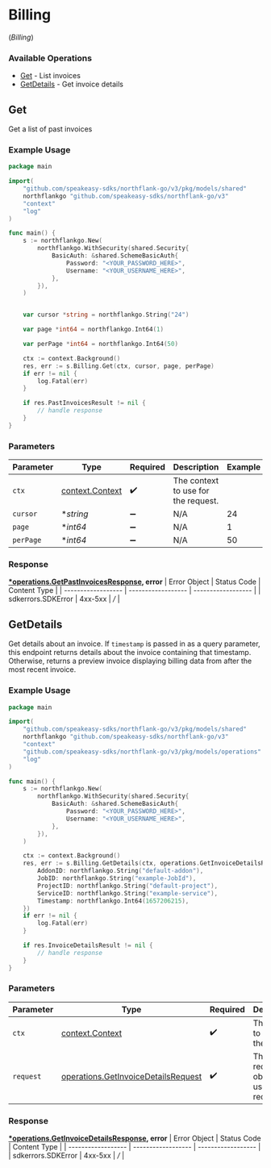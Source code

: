 # Billing
(*Billing*)

### Available Operations

* [Get](#get) - List invoices
* [GetDetails](#getdetails) - Get invoice details

## Get

Get a list of past invoices

### Example Usage

```go
package main

import(
	"github.com/speakeasy-sdks/northflank-go/v3/pkg/models/shared"
	northflankgo "github.com/speakeasy-sdks/northflank-go/v3"
	"context"
	"log"
)

func main() {
    s := northflankgo.New(
        northflankgo.WithSecurity(shared.Security{
            BasicAuth: &shared.SchemeBasicAuth{
                Password: "<YOUR_PASSWORD_HERE>",
                Username: "<YOUR_USERNAME_HERE>",
            },
        }),
    )


    var cursor *string = northflankgo.String("24")

    var page *int64 = northflankgo.Int64(1)

    var perPage *int64 = northflankgo.Int64(50)

    ctx := context.Background()
    res, err := s.Billing.Get(ctx, cursor, page, perPage)
    if err != nil {
        log.Fatal(err)
    }

    if res.PastInvoicesResult != nil {
        // handle response
    }
}
```

### Parameters

| Parameter                                             | Type                                                  | Required                                              | Description                                           | Example                                               |
| ----------------------------------------------------- | ----------------------------------------------------- | ----------------------------------------------------- | ----------------------------------------------------- | ----------------------------------------------------- |
| `ctx`                                                 | [context.Context](https://pkg.go.dev/context#Context) | :heavy_check_mark:                                    | The context to use for the request.                   |                                                       |
| `cursor`                                              | **string*                                             | :heavy_minus_sign:                                    | N/A                                                   | 24                                                    |
| `page`                                                | **int64*                                              | :heavy_minus_sign:                                    | N/A                                                   | 1                                                     |
| `perPage`                                             | **int64*                                              | :heavy_minus_sign:                                    | N/A                                                   | 50                                                    |


### Response

**[*operations.GetPastInvoicesResponse](../../pkg/models/operations/getpastinvoicesresponse.md), error**
| Error Object       | Status Code        | Content Type       |
| ------------------ | ------------------ | ------------------ |
| sdkerrors.SDKError | 4xx-5xx            | */*                |

## GetDetails

Get details about an invoice. If `timestamp` is passed in as a query parameter, this endpoint returns details about the invoice containing that timestamp. Otherwise, returns a preview invoice displaying billing data from after the most recent invoice.

### Example Usage

```go
package main

import(
	"github.com/speakeasy-sdks/northflank-go/v3/pkg/models/shared"
	northflankgo "github.com/speakeasy-sdks/northflank-go/v3"
	"context"
	"github.com/speakeasy-sdks/northflank-go/v3/pkg/models/operations"
	"log"
)

func main() {
    s := northflankgo.New(
        northflankgo.WithSecurity(shared.Security{
            BasicAuth: &shared.SchemeBasicAuth{
                Password: "<YOUR_PASSWORD_HERE>",
                Username: "<YOUR_USERNAME_HERE>",
            },
        }),
    )

    ctx := context.Background()
    res, err := s.Billing.GetDetails(ctx, operations.GetInvoiceDetailsRequest{
        AddonID: northflankgo.String("default-addon"),
        JobID: northflankgo.String("example-JobId"),
        ProjectID: northflankgo.String("default-project"),
        ServiceID: northflankgo.String("example-service"),
        Timestamp: northflankgo.Int64(1657206215),
    })
    if err != nil {
        log.Fatal(err)
    }

    if res.InvoiceDetailsResult != nil {
        // handle response
    }
}
```

### Parameters

| Parameter                                                                                      | Type                                                                                           | Required                                                                                       | Description                                                                                    |
| ---------------------------------------------------------------------------------------------- | ---------------------------------------------------------------------------------------------- | ---------------------------------------------------------------------------------------------- | ---------------------------------------------------------------------------------------------- |
| `ctx`                                                                                          | [context.Context](https://pkg.go.dev/context#Context)                                          | :heavy_check_mark:                                                                             | The context to use for the request.                                                            |
| `request`                                                                                      | [operations.GetInvoiceDetailsRequest](../../pkg/models/operations/getinvoicedetailsrequest.md) | :heavy_check_mark:                                                                             | The request object to use for the request.                                                     |


### Response

**[*operations.GetInvoiceDetailsResponse](../../pkg/models/operations/getinvoicedetailsresponse.md), error**
| Error Object       | Status Code        | Content Type       |
| ------------------ | ------------------ | ------------------ |
| sdkerrors.SDKError | 4xx-5xx            | */*                |
